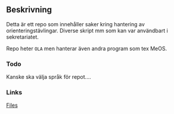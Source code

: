 ## Beskrivning
Detta är ett repo som innehåller saker kring hantering av orienteringstävlingar. Diverse skript mm som kan var användbart i sekretariatet.

Repo heter ```OLA``` men hanterar även andra program som tex MeOS.

### Todo
Kanske ska välja språk för repot....

### Links
[Files](https://github.com/sdaaish/OLA/)

